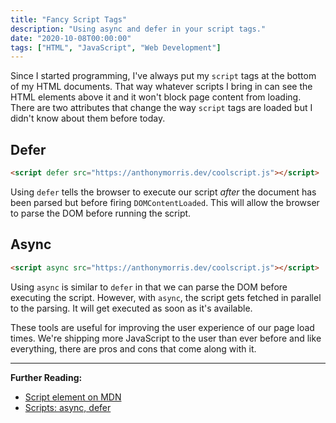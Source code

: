 ```yaml
---
title: "Fancy Script Tags"
description: "Using async and defer in your script tags."
date: "2020-10-08T00:00:00"
tags: ["HTML", "JavaScript", "Web Development"]
---
```


Since I started programming, I've always put my `script` tags at the bottom of my HTML documents. That way whatever scripts I bring in can see the HTML elements above it and it won't block page content from loading. There are two attributes that change the way `script` tags are loaded but I didn't know about them before today.

## Defer

```html
<script defer src="https://anthonymorris.dev/coolscript.js"></script>
```

Using `defer` tells the browser to execute our script _after_ the document has been parsed but before firing `DOMContentLoaded`. This will allow the browser to parse the DOM before running the script.

## Async

```html
<script async src="https://anthonymorris.dev/coolscript.js"></script>
```

Using `async` is similar to `defer` in that we can parse the DOM before executing the script. However, with `async`, the script gets fetched in parallel to the parsing. It will get executed as soon as it's available.

These tools are useful for improving the user experience of our page load times. We're shipping more JavaScript to the user than ever before and like everything, there are pros and cons that come along with it.

---

**Further Reading:**

- [Script element on MDN](https://developer.mozilla.org/en-US/docs/Web/HTML/Element/script)
- [Scripts: async, defer](https://javascript.info/script-async-defer)
